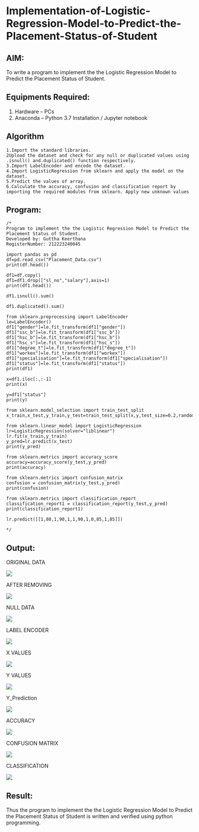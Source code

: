 # Implementation-of-Logistic-Regression-Model-to-Predict-the-Placement-Status-of-Student

## AIM:
To write a program to implement the the Logistic Regression Model to Predict the Placement Status of Student.

## Equipments Required:
1. Hardware – PCs
2. Anaconda – Python 3.7 Installation / Jupyter notebook

## Algorithm
```
1.Import the standard libraries.
2Upload the dataset and check for any null or duplicated values using .isnull() and.duplicated() function respectively.
3.Import LabelEncoder and encode the dataset.
4.Import LogisticRegression from sklearn and apply the model on the dataset.
5.Predict the values of array.
6.Calculate the accuracy, confusion and classification report by importing the required modules from sklearn. Apply new unknown values
```
## Program:
```
/*
Program to implement the the Logistic Regression Model to Predict the Placement Status of Student.
Developed by: Guttha Keerthana
RegisterNumber: 212223240045

import pandas as pd
df=pd.read_csv("Placement_Data.csv")
print(df.head())

df1=df.copy()
df1=df1.drop(["sl_no","salary"],axis=1)
print(df1.head())

df1.isnull().sum()

df1.duplicated().sum()

from sklearn.preprocessing import LabelEncoder
le=LabelEncoder()
df1["gender"]=le.fit_transform(df1["gender"])
df1["ssc_b"]=le.fit_transform(df1["ssc_b"])
df1["hsc_b"]=le.fit_transform(df1["hsc_b"])
df1["hsc_s"]=le.fit_transform(df1["hsc_s"])
df1["degree_t"]=le.fit_transform(df1["degree_t"])
df1["workex"]=le.fit_transform(df1["workex"])
df1["specialisation"]=le.fit_transform(df1["specialisation"])
df1["status"]=le.fit_transform(df1["status"])
print(df1)

x=df1.iloc[:,:-1]
print(x)

y=df1["status"]
print(y)

from sklearn.model_selection import train_test_split
x_train,x_test,y_train,y_test=train_test_split(x,y,test_size=0.2,random_state=0)

from sklearn.linear_model import LogisticRegression
lr=LogisticRegression(solver="liblinear")
lr.fit(x_train,y_train)
y_pred=lr.predict(x_test)
print(y_pred)

from sklearn.metrics import accuracy_score
accuracy=accuracy_score(y_test,y_pred)
print(accuracy)

from sklearn.metrics import confusion_matrix
confusion = confusion_matrix(y_test,y_pred)
print(confusion)

from sklearn.metrics import classification_report
classification_report1 = classification_report(y_test,y_pred)
print(classification_report1)

lr.predict([[1,80,1,90,1,1,90,1,0,85,1,85]])

*/
```

## Output:
ORIGINAL DATA

![](<Screenshot 2024-03-21 092010.png>)

AFTER REMOVING

![](<Screenshot 2024-03-21 092101.png>)

NULL DATA

![](<Screenshot 2024-03-21 092111.png>)

LABEL ENCODER

![](<Screenshot 2024-03-21 092144.png>)

X VALUES

![](<Screenshot 2024-03-21 092153.png>)

Y VALUES

![](<Screenshot 2024-03-21 092204.png>)

Y_Prediction

![](<Screenshot 2024-03-21 092215.png>)

ACCURACY

![](<Screenshot 2024-03-21 092225.png>)

CONFUSION MATRIX

![](<Screenshot 2024-03-21 092246.png>)

CLASSIFICATION

![](<Screenshot 2024-03-21 092257.png>)

## Result:
Thus the program to implement the the Logistic Regression Model to Predict the Placement Status of Student is written and verified using python programming.
